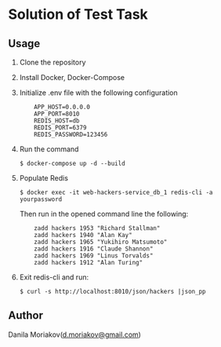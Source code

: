 # Solution of Test Task

## Usage

1. Clone the repository

2. Install Docker, Docker-Compose

3. Initialize .env file with the following configuration

    ```dotenv
        APP_HOST=0.0.0.0
        APP_PORT=8010
        REDIS_HOST=db
        REDIS_PORT=6379
        REDIS_PASSWORD=123456
    ```

4. Run the command

    `` $ docker-compose up -d --build ``

5. Populate Redis

    `` $ docker exec -it web-hackers-service_db_1 redis-cli -a yourpassword ``

    Then run in the opened command line the following:

    ```redis
        zadd hackers 1953 "Richard Stallman"  
        zadd hackers 1940 "Alan Kay"
        zadd hackers 1965 "Yukihiro Matsumoto"
        zadd hackers 1916 "Claude Shannon"
        zadd hackers 1969 "Linus Torvalds"
        zadd hackers 1912 "Alan Turing"
    ```

6. Exit redis-cli and run:

    `` $ curl -s http://localhost:8010/json/hackers |json_pp ``

## Author

Danila Moriakov(d.moriakov@gmail.com)
